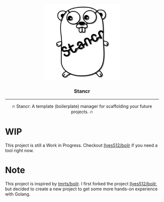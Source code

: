 <p align="center">
  <img alt="Boilr Logo" src="./assets/stancr.png" height="250" />
  <h3 align="center">Stancr</h3>
</p>

---

<p align="center">
🔥 Stancr: A template (boilerplate) manager for scaffolding your future projects. 🔥
</p>

# WIP

This project is still a Work in Progress. Checkout [Ilyes512/boilr](https://github.com/ilyes512/boilr) if you need a tool right now.

# Note

This project is inspired by [tmrts/boilr](https://github.com/tmrts/boilr). I first forked the project [Ilyes512/boilr](https://github.com/Ilyes512/boilr), but decided to create a new project to get some more hands-on experience with Golang.
